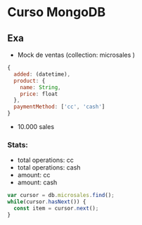 # Curso MongoDB


## Exa

- Mock de ventas (collection: microsales )
```js
{
  added: (datetime),
  product: {
    name: String,
    price: float
  },
  paymentMethod: ['cc', 'cash']
}
```

- 10.000 sales

### Stats:
- total operations: cc
- total operations: cash
- amount: cc
- amount: cash


```js
var cursor = db.microsales.find();
while(cursor.hasNext()) {
  const item = cursor.next();
}
```
